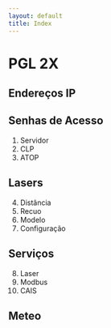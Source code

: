 ```yaml
---
layout: default
title: Index
---
```


<span id="inicio" markdown="1">

# PGL 2X
## Endereços IP
## Senhas de Acesso
1. Servidor
2. CLP
3. ATOP
## Lasers
4. Distância
5. Recuo
6. Modelo
7. Configuração
## Serviços
8. Laser
9. Modbus
10. CAIS
## Meteo